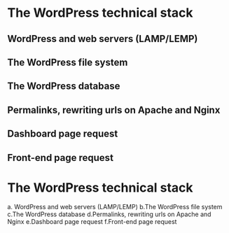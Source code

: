 # The WordPress technical stack

## WordPress and web servers (LAMP/LEMP)
## The WordPress file system
## The WordPress database
## Permalinks, rewriting urls on Apache and Nginx
## Dashboard page request
## Front-end page request


# The WordPress technical stack

a. WordPress and web servers (LAMP/LEMP)
b.The WordPress file system
c.The WordPress database
d.Permalinks, rewriting urls on Apache and Nginx
e.Dashboard page request
f.Front-end page request